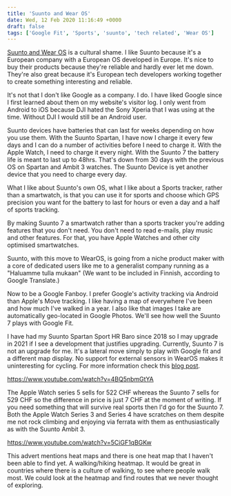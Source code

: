 ```yaml
---
title: 'Suunto and Wear OS'
date: Wed, 12 Feb 2020 11:16:49 +0000
draft: false
tags: ['Google Fit', 'Sports', 'suunto', 'tech related', 'Wear OS']
---
```


[Suunto and Wear OS](https://www.suunto.com/Support/Product-support/suunto_7/suunto_7/wear-os-by-google/) is a cultural shame. I like Suunto because it's a European company with a European OS developed in Europe. It's nice to buy their products because they're reliable and hardly ever let me down. They're also great because it's European tech developers working together to create something interesting and reliable.

It's not that I don't like Google as a company. I do. I have liked Google since I first learned about them on my website's visitor log. I only went from Android to iOS because DJI hated the Sony Xperia that I was using at the time. Without DJI I would still be an Android user.

Suunto devices have batteries that can last for weeks depending on how you use them. With the Suunto Spartan, I have now I charge it every few days and I can do a number of activities before I need to charge it. With the Apple Watch, I need to charge it every night. With the Suunto 7 the battery life is meant to last up to 48hrs. That's down from 30 days with the previous OS on Spartan and Ambit 3 watches. The Suunto Device is yet another device that you need to charge every day.

What I like about Suunto's own OS, what I like about a Sports tracker, rather than a smartwatch, is that you can use it for sports and choose which GPS precision you want for the battery to last for hours or even a day and a half of sports tracking.

By making Suunto 7 a smartwatch rather than a sports tracker you're adding features that you don't need. You don't need to read e-mails, play music and other features. For that, you have Apple Watches and other city optimised smartwatches.

Suunto, with this move to WearOS, is going from a niche product maker with a core of dedicated users like me to a generalist company running as a "Haluamme tulla mukaan" (We want to be included in Finnish, according to Google Translate.)

Now to be a Google Fanboy. I prefer Google's activity tracking via Android than Apple's Move tracking. I like having a map of everywhere I've been and how much I've walked in a year. I also like that images I take are automatically geo-located in Google Photos. We'll see how well the Suunto 7 plays with Google Fit.

I have had my Suunto Spartan Sport HR Baro since 2018 so I may upgrade in 2021 if I see a development that justifies upgrading. Currently, Suunto 7 is not an upgrade for me. It's a lateral move simply to play with Google fit and a different map display. No support for external sensors in WearOS makes it uninteresting for cycling. For more information check this [blog post](https://www.dcrainmaker.com/2020/01/suunto-7-with-wear-os-maps-music-payments-everything-you-ever-wanted-to-know.html).

https://www.youtube.com/watch?v=4BQ5nbmGtYA

The Apple Watch series 5 sells for 522 CHF whereas the Suunto 7 sells for 529 CHF so the difference in price is just 7 CHF at the moment of writing. If you need something that will survive real sports then I'd go for the Suunto 7. Both the Apple Watch Series 3 and Series 4 have scratches on them despite me not rock climbing and enjoying via ferrata with them as enthusiastically as with the Suunto Ambit 3.

https://www.youtube.com/watch?v=5CiGF1qBGKw

This advert mentions heat maps and there is one heat map that I haven't been able to find yet. A walking/hiking heatmap. It would be great in countries where there is a culture of walking, to see where people walk most. We could look at the heatmap and find routes that we never thought of exploring.